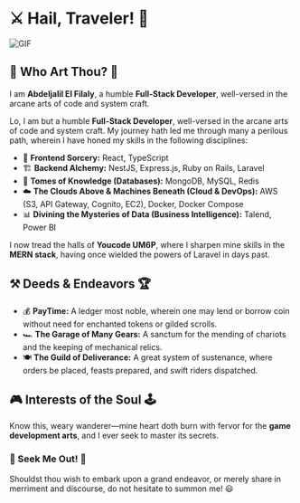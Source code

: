 # ⚔️ Hail, Traveler! 👋

![GIF](https://i.redd.it/g4xfobrkmyf41.gif)

## 🏰 Who Art Thou? 👑

I am **Abdeljalil El Filaly**, a humble **Full-Stack Developer**, well-versed in the arcane arts of code and system craft.

Lo, I am but a humble **Full-Stack Developer**, well-versed in the arcane arts of code and system craft. My journey hath led me through many a perilous path, wherein I have honed my skills in the following disciplines:

- 🔮 **Frontend Sorcery:** React, TypeScript
- 🏗 **Backend Alchemy:** NestJS, Express.js, Ruby on Rails, Laravel
- 📜 **Tomes of Knowledge (Databases):** MongoDB, MySQL, Redis
- ☁️ **The Clouds Above & Machines Beneath (Cloud & DevOps):** AWS (S3, API Gateway, Cognito, EC2), Docker, Docker Compose
- 📊 **Divining the Mysteries of Data (Business Intelligence):** Talend, Power BI

I now tread the halls of **Youcode UM6P**, where I sharpen mine skills in the **MERN stack**, having once wielded the powers of Laravel in days past.

## ⚒️ Deeds & Endeavors 🏆
- 💰 **PayTime:** A ledger most noble, wherein one may lend or borrow coin without need for enchanted tokens or gilded scrolls.
- 🏎 **The Garage of Many Gears:** A sanctum for the mending of chariots and the keeping of mechanical relics.
- 🍽 **The Guild of Deliverance:** A great system of sustenance, where orders be placed, feasts prepared, and swift riders dispatched.

## 🎮 Interests of the Soul 🕹
Know this, weary wanderer—mine heart doth burn with fervor for the **game development arts**, and I ever seek to master its secrets.

### 📯 Seek Me Out! 🚀
Shouldst thou wish to embark upon a grand endeavor, or merely share in merriment and discourse, do not hesitate to summon me! 😃
